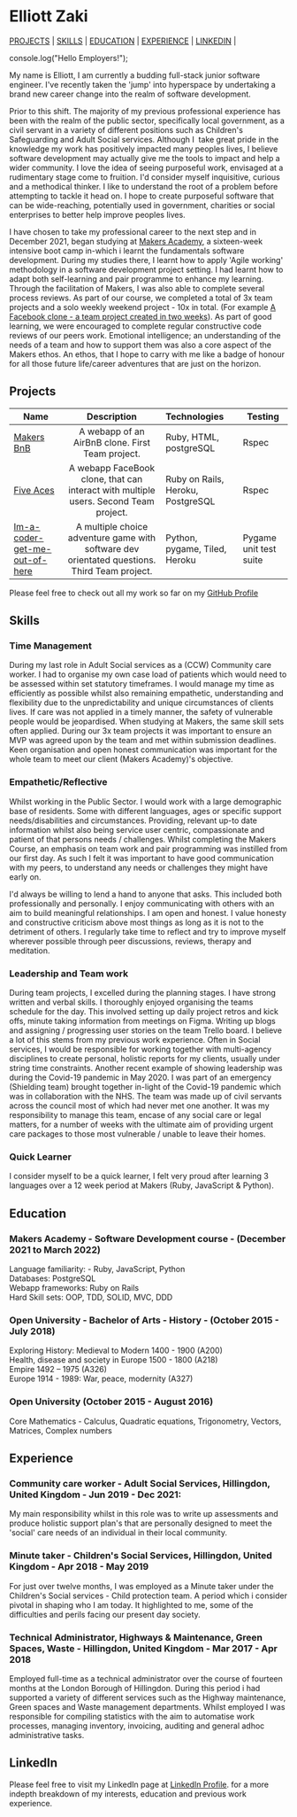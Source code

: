 # Elliott Zaki
[PROJECTS](#projects) | [SKILLS](#skills) | [EDUCATION](#education) | [EXPERIENCE](#experience) | [LINKEDIN](#linkedIn) |

console.log("Hello Employers!");

My name is Elliott, I am currently a budding full-stack junior software engineer. I've recently taken the 'jump' into hyperspace by undertaking a brand new career change into the realm of software development.

Prior to this shift. The majority of my previous professional experience has been with the realm of the public sector, specifically local government, as a civil servant in a variety of different positions such as Children's Safeguarding and Adult Social services. Although I  take great pride in the knowledge my work has positively impacted many peoples lives, I believe software development may actually give me the tools to impact and help a wider community.
I love the idea of seeing purposeful work, envisaged at a rudimentary stage come to fruition. I'd consider myself inquisitive, curious and a methodical thinker. I like to understand the root of a problem before attempting to tackle it head on. I hope to create purposeful software that can be wide-reaching, potentially used in government, charities or social enterprises to better help improve peoples lives.

I have chosen to take my professional career to the next step and in December 2021, began studying at <a href="http://www.makersacademy.com/">Makers Academy</a>, a sixteen-week intensive boot camp in-which i learnt the fundamentals software development. During my studies there, I learnt how to apply 'Agile working' methodology in a software development project setting.
I had learnt how to adapt both self-learning and pair programme to enhance my learning. Through the facilitation of Makers, I was also able to complete several process reviews. As part of our course, we completed a total of 3x team projects and a solo weekly weekend project - 10x in total. (For example <a href="https://blooming-bastion-46086.herokuapp.com/">A Facebook clone - a team project created in two weeks</a>).
As part of good learning, we were encouraged to complete regular constructive code reviews of our peers work. Emotional intelligence; an understanding of the needs of a team and how to support them was also a core aspect of the Makers ethos. An ethos, that I hope to carry with me like a badge of honour for all those future life/career adventures that are just on the horizon.

## Projects
|Name                       | Description                                                                   | Technologies                     |  Testing                           |
|-------------------------- |:-----------------------------------------------------------------------------:|:-------------------|-------------------|
|[Makers BnB](https://github.com/ElliottZaki/makers-bnb)       | A webapp of an AirBnB clone. First Team project.               | Ruby,  HTML, postgreSQL           | Rspec       |
|[Five Aces](https://github.com/ElliottZaki/Weeks-8-and-9-Acebook-Five-Aces)        |  A webapp FaceBook clone, that can interact with multiple users. Second Team project.                | Ruby on Rails,  Heroku, PostgreSQL            | Rspec      |
|[Im-a-coder-get-me-out-of-here](https://github.com/ElliottZaki/Im-a-coder-get-me-out-of-here)        |  A multiple choice adventure game with software dev orientated questions. Third Team project.                | Python,  pygame, Tiled, Heroku         | Pygame unit test suite       |

Please feel free to check out all my work so far on my <a href="https://github.com/ElliottZaki">GitHub Profile</a>

## Skills
### Time Management
During my last role in Adult Social services as a (CCW) Community care worker. I had to organise my own case load of patients which would need to be assessed within set statutory timeframes. I would manage my time as efficiently as possible whilst also remaining empathetic, understanding and flexibility due to the unpredictability and unique circumstances of clients lives. If care was not applied in a timely manner, the safety of vulnerable people would be jeopardised.
When studying at Makers, the same skill sets often applied. During our 3x team projects it was important to ensure an MVP was agreed upon by the team and met within submission deadlines. Keen organisation and open honest communication was important for the whole team to meet our client (Makers Academy)'s objective.

### Empathetic/Reflective
Whilst working in the Public Sector. I would work with a large demographic base of residents. Some with different languages, ages or specific support needs/disabilities and circumstances. Providing, relevant up-to date information whilst also being service user centric, compassionate and patient of that persons needs / challenges.
Whilst completing the Makers Course, an emphasis on team work and pair programming was instilled from our first day. As such I felt it was important to have good communication with my peers, to understand any needs or challenges they might have early on.

I'd always be willing to lend a hand to anyone that asks. This included both professionally and personally. I enjoy communicating with others with an aim to build meaningful relationships. I am open and honest. I value honesty and constructive criticism above most things as long as it is not to the detriment of others. I regularly take time to reflect and try to improve myself wherever possible through peer discussions, reviews, therapy and meditation.

### Leadership and Team work
During team projects, I excelled during the planning stages. I have strong written and verbal skills. I thoroughly enjoyed organising the teams schedule for the day. This involved setting up daily project retros and kick offs, minute taking information from meetings on Figma. Writing up blogs and assigning / progressing user stories on the team Trello board. I believe a lot of this stems from my previous work experience. Often in Social services, I would be responsible for working together with multi-agency disciplines to create personal, holistic reports for my clients, usually under string time constraints.
Another recent example of showing leadership was during the Covid-19 pandemic in May 2020. I was part of an emergency (Shielding team) brought together in-light of the Covid-19 pandemic which was in collaboration with the NHS. The team was made up of civil servants across the council most of which had never met one another. It was my responsibility to manage this team, encase of any social care or legal matters, for a number of weeks with the ultimate aim of providing urgent care packages to those most vulnerable / unable to leave their homes.

### Quick Learner
I consider myself to be a quick learner, I felt very proud after learning 3 languages over a 12 week period at Makers (Ruby, JavaScript & Python).

## Education
### Makers Academy - Software Development course - (December 2021 to March 2022)
Language familiarity: - Ruby, JavaScript, Python<br>
Databases: PostgreSQL<br>
Webapp frameworks: Ruby on Rails<br>
Hard Skill sets: OOP, TDD, SOLID, MVC, DDD<br>

### Open University - Bachelor of Arts - History - (October 2015 - July 2018)
Exploring History: Medieval to Modern 1400 - 1900 (A200)<br>
Health, disease and society in Europe 1500 - 1800 (A218)<br>
Empire 1492 – 1975 (A326)<br>
Europe 1914 - 1989: War, peace, modernity (A327)<br>
### Open University (October 2015 - August 2016)
Core Mathematics - Calculus, Quadratic equations, Trigonometry, Vectors, Matrices, Complex numbers<br>

## Experience
### Community care worker - Adult Social Services, Hillingdon, United Kingdom - Jun 2019 - Dec 2021:
My main responsibility whilst in this role was to write up assessments and produce holistic support plan's that are personally designed to meet the 'social' care needs of an individual in their local community. 

### Minute taker - Children's Social Services, Hillingdon, United Kingdom - Apr 2018 - May 2019
For just over twelve months, I was employed as a Minute taker under the Children's Social services - Child protection team. A period which i consider pivotal in shaping who I am today. It highlighted to me, some of the difficulties and perils facing our present day society.

### Technical Administrator, Highways & Maintenance, Green Spaces, Waste - Hillingdon, United Kingdom - Mar 2017 - Apr 2018
Employed full-time as a technical administrator over the course of fourteen months at the London Borough of Hillingdon. During this period i had supported a variety of different services such as the Highway maintenance, Green spaces and Waste management departments. Whilst employed I was responsible for compiling statistics with the aim to automatise work processes, managing inventory, invoicing, auditing and general adhoc administrative tasks.

## LinkedIn
Please feel free to visit my LinkedIn page at <a href="https://www.linkedin.com/in/elliott-zaki/">LinkedIn Profile</a>. for a more indepth breakdown of my interests, education and previous work experience.